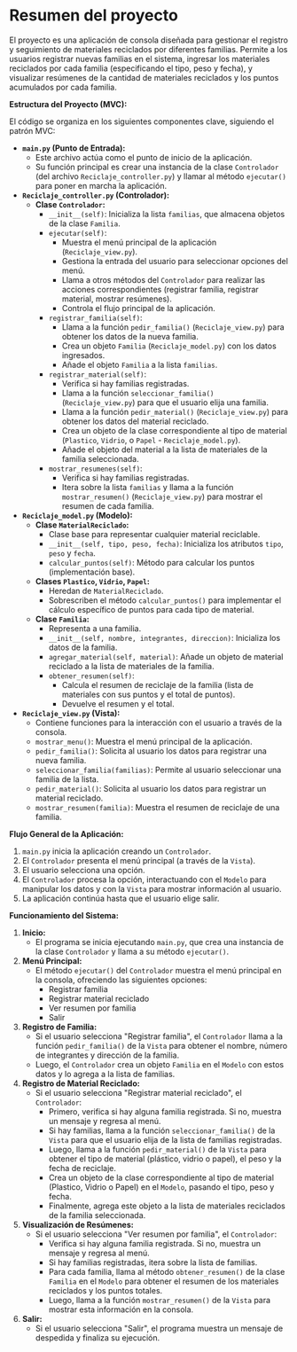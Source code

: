 # Resumen del proyecto 

El proyecto es una aplicación de consola diseñada para gestionar el registro y seguimiento de materiales reciclados por diferentes familias. Permite a los usuarios registrar nuevas familias en el sistema, ingresar los materiales reciclados por cada familia (especificando el tipo, peso y fecha), y visualizar resúmenes de la cantidad de materiales reciclados y los puntos acumulados por cada familia.


**Estructura del Proyecto (MVC):**

El código se organiza en los siguientes componentes clave, siguiendo el patrón MVC:

* **`main.py` (Punto de Entrada):**
    * Este archivo actúa como el punto de inicio de la aplicación.
    * Su función principal es crear una instancia de la clase `Controlador` (del archivo `Reciclaje_controller.py`) y llamar al método `ejecutar()` para poner en marcha la aplicación.
* **`Reciclaje_controller.py` (Controlador):**
    * **Clase `Controlador`:**
        * `__init__(self)`: Inicializa la lista `familias`, que almacena objetos de la clase `Familia`.
        * `ejecutar(self)`:
            * Muestra el menú principal de la aplicación (`Reciclaje_view.py`).
            * Gestiona la entrada del usuario para seleccionar opciones del menú.
            * Llama a otros métodos del `Controlador` para realizar las acciones correspondientes (registrar familia, registrar material, mostrar resúmenes).
            * Controla el flujo principal de la aplicación.
        * `registrar_familia(self)`:
            * Llama a la función `pedir_familia()` (`Reciclaje_view.py`) para obtener los datos de la nueva familia.
            * Crea un objeto `Familia` (`Reciclaje_model.py`) con los datos ingresados.
            * Añade el objeto `Familia` a la lista `familias`.
        * `registrar_material(self)`:
            * Verifica si hay familias registradas.
            * Llama a la función `seleccionar_familia()` (`Reciclaje_view.py`) para que el usuario elija una familia.
            * Llama a la función `pedir_material()` (`Reciclaje_view.py`) para obtener los datos del material reciclado.
            * Crea un objeto de la clase correspondiente al tipo de material (`Plastico`, `Vidrio`, o `Papel` - `Reciclaje_model.py`).
            * Añade el objeto del material a la lista de materiales de la familia seleccionada.
        * `mostrar_resumenes(self)`:
            * Verifica si hay familias registradas.
            * Itera sobre la lista `familias` y llama a la función `mostrar_resumen()` (`Reciclaje_view.py`) para mostrar el resumen de cada familia.
* **`Reciclaje_model.py` (Modelo):**
    * **Clase `MaterialReciclado`:**
        * Clase base para representar cualquier material reciclable.
        * `__init__(self, tipo, peso, fecha)`: Inicializa los atributos `tipo`, `peso` y `fecha`.
        * `calcular_puntos(self)`: Método para calcular los puntos (implementación base).
    * **Clases `Plastico`, `Vidrio`, `Papel`:**
        * Heredan de `MaterialReciclado`.
        * Sobrescriben el método `calcular_puntos()` para implementar el cálculo específico de puntos para cada tipo de material.
    * **Clase `Familia`:**
        * Representa a una familia.
        * `__init__(self, nombre, integrantes, direccion)`: Inicializa los datos de la familia.
        * `agregar_material(self, material)`: Añade un objeto de material reciclado a la lista de materiales de la familia.
        * `obtener_resumen(self)`:
            * Calcula el resumen de reciclaje de la familia (lista de materiales con sus puntos y el total de puntos).
            * Devuelve el resumen y el total.
* **`Reciclaje_view.py` (Vista):**
    * Contiene funciones para la interacción con el usuario a través de la consola.
    * `mostrar_menu()`: Muestra el menú principal de la aplicación.
    * `pedir_familia()`: Solicita al usuario los datos para registrar una nueva familia.
    * `seleccionar_familia(familias)`: Permite al usuario seleccionar una familia de la lista.
    * `pedir_material()`: Solicita al usuario los datos para registrar un material reciclado.
    * `mostrar_resumen(familia)`: Muestra el resumen de reciclaje de una familia.

**Flujo General de la Aplicación:**

1.  `main.py` inicia la aplicación creando un `Controlador`.
2.  El `Controlador` presenta el menú principal (a través de la `Vista`).
3.  El usuario selecciona una opción.
4.  El `Controlador` procesa la opción, interactuando con el `Modelo` para manipular los datos y con la `Vista` para mostrar información al usuario.
5.  La aplicación continúa hasta que el usuario elige salir.

**Funcionamiento del Sistema:**

1.  **Inicio:**
    * El programa se inicia ejecutando `main.py`, que crea una instancia de la clase `Controlador` y llama a su método `ejecutar()`.
2.  **Menú Principal:**
    * El método `ejecutar()` del `Controlador` muestra el menú principal en la consola, ofreciendo las siguientes opciones:
        * Registrar familia
        * Registrar material reciclado
        * Ver resumen por familia
        * Salir
3.  **Registro de Familia:**
    * Si el usuario selecciona "Registrar familia", el `Controlador` llama a la función `pedir_familia()` de la `Vista` para obtener el nombre, número de integrantes y dirección de la familia.
    * Luego, el `Controlador` crea un objeto `Familia` en el `Modelo` con estos datos y lo agrega a la lista de familias.
4.  **Registro de Material Reciclado:**
    * Si el usuario selecciona "Registrar material reciclado", el `Controlador`:
        * Primero, verifica si hay alguna familia registrada. Si no, muestra un mensaje y regresa al menú.
        * Si hay familias, llama a la función `seleccionar_familia()` de la `Vista` para que el usuario elija de la lista de familias registradas.
        * Luego, llama a la función `pedir_material()` de la `Vista` para obtener el tipo de material (plástico, vidrio o papel), el peso y la fecha de reciclaje.
        * Crea un objeto de la clase correspondiente al tipo de material (Plastico, Vidrio o Papel) en el `Modelo`, pasando el tipo, peso y fecha.
        * Finalmente, agrega este objeto a la lista de materiales reciclados de la familia seleccionada.
5.  **Visualización de Resúmenes:**
    * Si el usuario selecciona "Ver resumen por familia", el `Controlador`:
        * Verifica si hay alguna familia registrada. Si no, muestra un mensaje y regresa al menú.
        * Si hay familias registradas, itera sobre la lista de familias.
        * Para cada familia, llama al método `obtener_resumen()` de la clase `Familia` en el `Modelo` para obtener el resumen de los materiales reciclados y los puntos totales.
        * Luego, llama a la función `mostrar_resumen()` de la `Vista` para mostrar esta información en la consola.
6.  **Salir:**
    * Si el usuario selecciona "Salir", el programa muestra un mensaje de despedida y finaliza su ejecución.
